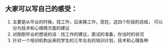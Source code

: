 ## 大家可以写自己的感受：

1. 主要是从毕业的时候，找工作，后来换工作，现在，这四个阶段的总结，
    可以分为技术和心理两方面的建议
2. 对刚刚毕业的想说的话：找工作的建议，面试的准备，你当时的状况
3. 针对一个培训机构出来的学生的三年左右的培训计划，技术和心理各种
